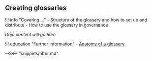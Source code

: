 <!-- SPDX-License-Identifier: CC-BY-4.0 -->
<!-- Copyright Contributors to the Egeria project. -->

## Creating glossaries

!!! info "Covering ..."
    - Structure of the glossary and how to set up and distribute
    - How to use the glossary in governance

*Dojo content will go here*

!!! education "Further information"
    - [Anatomy of a glossary](/practices/common-data-definitions/anatomy-of-a-glossary)


--8<-- "snippets/abbr.md"